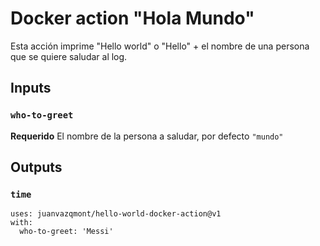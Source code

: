 # Docker action "Hola Mundo"

Esta acción imprime "Hello world" o "Hello" + el nombre de una persona que se quiere saludar al log.

## Inputs

### `who-to-greet`

**Requerido** El nombre de la persona a saludar, por defecto `"mundo"`

## Outputs

### `time`

```
uses: juanvazqmont/hello-world-docker-action@v1
with:
  who-to-greet: 'Messi'
```

